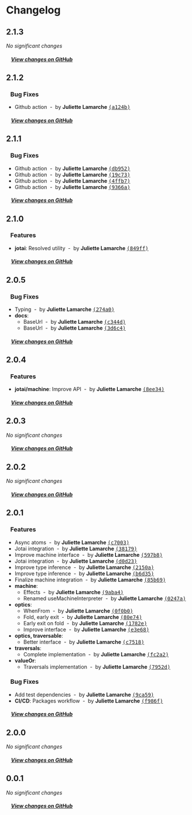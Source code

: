 # Changelog

## 2.1.3

*No significant changes*

##### &nbsp;&nbsp;&nbsp;&nbsp;[View changes on GitHub](https://github.com/prncss-xyz/constellar/compare/2.1.2...2.1.3)

## 2.1.2

### &nbsp;&nbsp;&nbsp;Bug Fixes

- Github action &nbsp;-&nbsp; by **Juliette Lamarche** [<samp>(a124b)</samp>](https://github.com/prncss-xyz/constellar/commit/a124b79)

##### &nbsp;&nbsp;&nbsp;&nbsp;[View changes on GitHub](https://github.com/prncss-xyz/constellar/compare/2.1.1...2.1.2)

## 2.1.1

### &nbsp;&nbsp;&nbsp;Bug Fixes

- Github action &nbsp;-&nbsp; by **Juliette Lamarche** [<samp>(db952)</samp>](https://github.com/prncss-xyz/constellar/commit/db952f2)
- Github action &nbsp;-&nbsp; by **Juliette Lamarche** [<samp>(19c73)</samp>](https://github.com/prncss-xyz/constellar/commit/19c73af)
- Github action &nbsp;-&nbsp; by **Juliette Lamarche** [<samp>(4ffb7)</samp>](https://github.com/prncss-xyz/constellar/commit/4ffb7fe)
- Github action &nbsp;-&nbsp; by **Juliette Lamarche** [<samp>(9366a)</samp>](https://github.com/prncss-xyz/constellar/commit/9366aff)

##### &nbsp;&nbsp;&nbsp;&nbsp;[View changes on GitHub](https://github.com/prncss-xyz/constellar/compare/2.1.0...2.1.1)

## 2.1.0

### &nbsp;&nbsp;&nbsp;Features

- **jotai**: Resolved utility &nbsp;-&nbsp; by **Juliette Lamarche** [<samp>(849ff)</samp>](https://github.com/prncss-xyz/constellar/commit/849ff5c)

##### &nbsp;&nbsp;&nbsp;&nbsp;[View changes on GitHub](https://github.com/prncss-xyz/constellar/compare/2.0.5...2.1.0)

## 2.0.5

### &nbsp;&nbsp;&nbsp;Bug Fixes

- Typing &nbsp;-&nbsp; by **Juliette Lamarche** [<samp>(274a0)</samp>](https://github.com/prncss-xyz/constellar/commit/274a05d)
- **docs**:
  - BaseUrl &nbsp;-&nbsp; by **Juliette Lamarche** [<samp>(c344d)</samp>](https://github.com/prncss-xyz/constellar/commit/c344dc9)
  - BaseUrl &nbsp;-&nbsp; by **Juliette Lamarche** [<samp>(3d6c4)</samp>](https://github.com/prncss-xyz/constellar/commit/3d6c44a)

##### &nbsp;&nbsp;&nbsp;&nbsp;[View changes on GitHub](https://github.com/prncss-xyz/constellar/compare/2.0.4...2.0.5)

## 2.0.4

### &nbsp;&nbsp;&nbsp;Features

- **jotai/machine**: Improve API &nbsp;-&nbsp; by **Juliette Lamarche** [<samp>(8ee34)</samp>](https://github.com/prncss-xyz/constellar/commit/8ee34d2)

##### &nbsp;&nbsp;&nbsp;&nbsp;[View changes on GitHub](https://github.com/prncss-xyz/constellar/compare/2.0.3...2.0.4)

## 2.0.3

*No significant changes*

##### &nbsp;&nbsp;&nbsp;&nbsp;[View changes on GitHub](https://github.com/prncss-xyz/constellar/compare/2.0.2...2.0.3)

## 2.0.2

*No significant changes*

##### &nbsp;&nbsp;&nbsp;&nbsp;[View changes on GitHub](https://github.com/prncss-xyz/constellar/compare/2.0.1...2.0.2)

## 2.0.1

### &nbsp;&nbsp;&nbsp;Features

- Async atoms &nbsp;-&nbsp; by **Juliette Lamarche** [<samp>(c7003)</samp>](https://github.com/prncss-xyz/constellar/commit/c7003a5)
- Jotai integration &nbsp;-&nbsp; by **Juliette Lamarche** [<samp>(38179)</samp>](https://github.com/prncss-xyz/constellar/commit/3817979)
- Improve machine interface &nbsp;-&nbsp; by **Juliette Lamarche** [<samp>(597b8)</samp>](https://github.com/prncss-xyz/constellar/commit/597b848)
- Jotai integration &nbsp;-&nbsp; by **Juliette Lamarche** [<samp>(d0d23)</samp>](https://github.com/prncss-xyz/constellar/commit/d0d23ff)
- Improve type inference &nbsp;-&nbsp; by **Juliette Lamarche** [<samp>(2150a)</samp>](https://github.com/prncss-xyz/constellar/commit/2150a33)
- Improve type inference &nbsp;-&nbsp; by **Juliette Lamarche** [<samp>(b6d35)</samp>](https://github.com/prncss-xyz/constellar/commit/b6d3508)
- Finalize machine integration &nbsp;-&nbsp; by **Juliette Lamarche** [<samp>(85b69)</samp>](https://github.com/prncss-xyz/constellar/commit/85b69a7)
- **machine**:
  - Effects &nbsp;-&nbsp; by **Juliette Lamarche** [<samp>(9aba4)</samp>](https://github.com/prncss-xyz/constellar/commit/9aba425)
  - Renamed useMachineInterpreter &nbsp;-&nbsp; by **Juliette Lamarche** [<samp>(0247a)</samp>](https://github.com/prncss-xyz/constellar/commit/0247a4b)
- **optics**:
  - WhenFrom &nbsp;-&nbsp; by **Juliette Lamarche** [<samp>(0f0b0)</samp>](https://github.com/prncss-xyz/constellar/commit/0f0b050)
  - Fold, early exit &nbsp;-&nbsp; by **Juliette Lamarche** [<samp>(80e74)</samp>](https://github.com/prncss-xyz/constellar/commit/80e748d)
  - Early exit on fold &nbsp;-&nbsp; by **Juliette Lamarche** [<samp>(1782e)</samp>](https://github.com/prncss-xyz/constellar/commit/1782e97)
  - Improve interface &nbsp;-&nbsp; by **Juliette Lamarche** [<samp>(e3e68)</samp>](https://github.com/prncss-xyz/constellar/commit/e3e687c)
- **optics, traversable**:
  - Better interface &nbsp;-&nbsp; by **Juliette Lamarche** [<samp>(c7518)</samp>](https://github.com/prncss-xyz/constellar/commit/c75188c)
- **traversals**:
  - Complete implementation &nbsp;-&nbsp; by **Juliette Lamarche** [<samp>(fc2a2)</samp>](https://github.com/prncss-xyz/constellar/commit/fc2a2a1)
- **valueOr**:
  - Traversals implementation &nbsp;-&nbsp; by **Juliette Lamarche** [<samp>(7952d)</samp>](https://github.com/prncss-xyz/constellar/commit/7952db3)

### &nbsp;&nbsp;&nbsp;Bug Fixes

- Add test dependencies &nbsp;-&nbsp; by **Juliette Lamarche** [<samp>(9ca59)</samp>](https://github.com/prncss-xyz/constellar/commit/9ca5913)
- **CI/CD**: Packages workflow &nbsp;-&nbsp; by **Juliette Lamarche** [<samp>(f986f)</samp>](https://github.com/prncss-xyz/constellar/commit/f986f5b)

##### &nbsp;&nbsp;&nbsp;&nbsp;[View changes on GitHub](https://github.com/prncss-xyz/constellar/compare/2.0.0...2.0.1)

## 2.0.0

*No significant changes*

##### &nbsp;&nbsp;&nbsp;&nbsp;[View changes on GitHub](https://github.com/prncss-xyz/constellar/compare/32c556a5b2fc01ed54c8ded3d597c85a9368122b...0.0.1)

## 0.0.1

*No significant changes*

##### &nbsp;&nbsp;&nbsp;&nbsp;[View changes on GitHub](https://github.com/prncss-xyz/constellar/compare/32c556a5b2fc01ed54c8ded3d597c85a9368122b...0.0.1)
